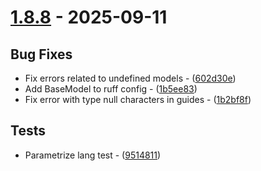 # [1.8.8](https://github.com/seriaati/ambr/compare/v1.8.7..v1.8.8) - 2025-09-11

## Bug Fixes

- Fix errors related to undefined models - ([602d30e](https://github.com/seriaati/ambr/commit/602d30e39f3850eab6a8199937c523bc3c0af91b))
- Add BaseModel to ruff config - ([1b5ee83](https://github.com/seriaati/ambr/commit/1b5ee831151867fc0e54ffddfc95b8f5d55f65ee))
- Fix error with type null characters in guides - ([1b2bf8f](https://github.com/seriaati/ambr/commit/1b2bf8f5b5fa3d0f3f70cce1fc18d9d9929663c1))

## Tests

- Parametrize lang test - ([9514811](https://github.com/seriaati/ambr/commit/9514811ee577c4699c01570fe157482fbb674781))

<!-- generated by git-cliff -->

